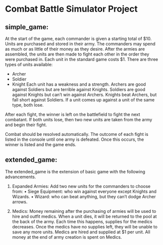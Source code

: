# Combat Battle Simulator Project

## simple_game:
At the start of the game, each commander is given a starting total of $10. Units are purchased
and stored in their army. The commanders may spend as much or as little of their money as
they desire. After the armies are assembled, the units are then made to fight each other in
the order they were purchased in. Each unit in the standard game costs $1.
There are three types of units available:
- Archer
- Soldier
- Knight
Each unit has a weakness and a strength. Archers are good against Soldiers but are terrible
against Knights. Soldiers are good against Knights but can’t win against Archers. Knights
beat Archers, but fall short against Soldiers. If a unit comes up against a unit of the same
type, both lose.

After each fight, the winner is left on the battlefield to fight the next combatant. If both units
lose, then two new units are taken from the army and begin their fight.

Combat should be resolved automatically. The outcome of each fight is listed in the
console until one army is defeated. Once this occurs, the winner is listed and the game
ends.


## extended_game:

The extended_game is the extension of basic game with the following advancements.

1. Expanded Armies:
Add two new units for the commanders to choose from:
• Siege Equipment: who win against everyone except Knights and Wizards.
• Wizard: who can beat anything, but they can’t dodge Archer arrows.

2. Medics:
Money remaining after the purchasing of armies will be used to hire and outfit medics.
When a unit dies, it will be returned to the pool at the back of the army. Each time
this happens, supplies for the medics decreases. Once the medics have no supplies left,
they will be unable to save any more units.
Medics are hired and supplied at $1 per unit. All money at the end of army creation is
spent on Medics.

